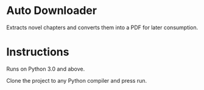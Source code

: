 # Auto Downloader

Extracts novel chapters and converts them into a PDF for later consumption.

# Instructions

Runs on Python 3.0 and above.

Clone the project to any Python compiler and press run.
